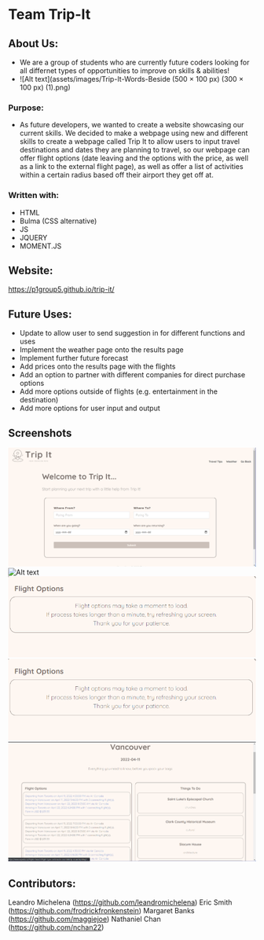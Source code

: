# Team Trip-It

## About Us:
* We are a group of students who are currently future coders looking for all differnet types of opportunities to improve on skills & abilities!
* ![Alt text](assets/images/Trip-It-Words-Beside (500 × 100 px) (300 × 100 px) (1).png)

### Purpose:

* As future developers, we wanted to create a website showcasing our current skills. We decided to make a webpage using new and different skills to create a webpage called Trip It to allow users to input travel destinations and dates they are planning to travel, so our webpage can offer flight options (date leaving and the options with the price, as well as a link to the external flight page), as well as offer a list of activities within a certain radius based off their airport they get off at. 

### Written with:
* HTML
* Bulma (CSS alternative)
* JS
* JQUERY
* MOMENT.JS

## Website:
https://p1group5.github.io/trip-it/

## Future Uses:
* Update to allow user to send suggestion in for different functions and uses
* Implement the weather page onto the results page
* Implement further future forecast
* Add prices onto the results page with the flights
* Add an option to partner with different companies for direct purchase options
* Add more options outside of flights (e.g. entertainment in the destination)
* Add more options for user input and output 

## Screenshots
![Alt text](assets/images/screenshots/screenshot1.png)
![Alt text](assets/images/screenshots/screenshot2.jng)
![Alt text](assets/images/screenshots/screenshot3.png)
![Alt text](assets/images/screenshots/screenshot3.png)
![Alt text](assets/images/screenshots/screenshot4.png)

## Contributors:
Leandro Michelena (https://github.com/leandromichelena)
Eric Smith (https://github.com/frodrickfronkenstein)
Margaret Banks (https://github.com/maggiejoe)
Nathaniel Chan (https://github.com/nchan22)

